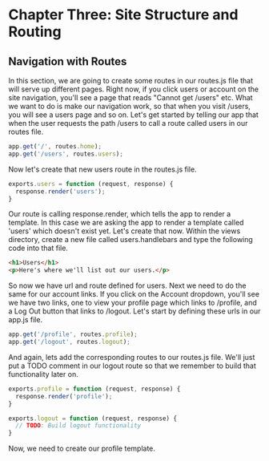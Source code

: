 # Chapter Three: Site Structure and Routing

## Navigation with Routes

In this section, we are going to create some routes in our routes.js file that will serve up different pages. Right now, if you click users or account on the site navigation, you'll see a page that reads "Cannot get /users" etc. What we want to do is make our navigation work, so that when you visit /users, you will see a users page and so on. Let's get started by telling our app that when the user requests the path /users to call a route called users in our routes file.

```javascript
app.get('/', routes.home);
app.get('/users', routes.users);
```

Now let's create that new users route in the routes.js file.

```javascript
exports.users = function (request, response) {
  response.render('users');
}
```

Our route is calling response.render, which tells the app to render a template. In this case we are asking the app to render a template called 'users' which doesn't exist yet. Let's create that now. Within the views directory, create a new file called users.handlebars and type the following code into that file.

```html
<h1>Users</h1>
<p>Here's where we'll list out our users.</p>
```

So now we have url and route defined for users. Next we need to do the same for our account links. If you click on the Account dropdown, you'll see we have two links, one to view your profile page which links to /profile, and a Log Out button that links to /logout. Let's start by defining these urls in our app.js file.

```javascript
app.get('/profile', routes.profile);
app.get('/logout', routes.logout);
```

And again, lets add the corresponding routes to our routes.js file. We'll just put a TODO comment in our logout route so that we remember to build that functionality later on.

```javascript
exports.profile = function (request, response) {
  response.render('profile');
}

exports.logout = function (request, response) {
  // TODO: Build logout functionality
}
```

Now, we need to create our profile template.


